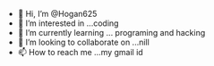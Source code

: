 - 👋 Hi, I’m @Hogan625
- 👀 I’m interested in ...coding
- 🌱 I’m currently learning ... programing and hacking 
- 💞️ I’m looking to collaborate on ...nill
- 📫 How to reach me ...my gmail id 

<!---
Hogan625/Hogan625 is a ✨ special ✨ repository because its `README.md` (this file) appears on your GitHub profile.
You can click the Preview link to take a look at your changes.
--->
